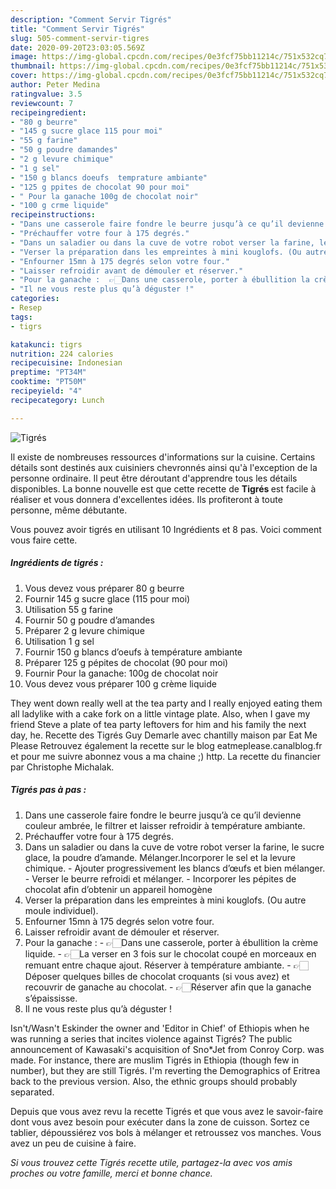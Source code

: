```yaml
---
description: "Comment Servir Tigrés"
title: "Comment Servir Tigrés"
slug: 505-comment-servir-tigres
date: 2020-09-20T23:03:05.569Z
image: https://img-global.cpcdn.com/recipes/0e3fcf75bb11214c/751x532cq70/tigres-photo-principale-de-la-recette.jpg
thumbnail: https://img-global.cpcdn.com/recipes/0e3fcf75bb11214c/751x532cq70/tigres-photo-principale-de-la-recette.jpg
cover: https://img-global.cpcdn.com/recipes/0e3fcf75bb11214c/751x532cq70/tigres-photo-principale-de-la-recette.jpg
author: Peter Medina
ratingvalue: 3.5
reviewcount: 7
recipeingredient:
- "80 g beurre"
- "145 g sucre glace 115 pour moi"
- "55 g farine"
- "50 g poudre damandes"
- "2 g levure chimique"
- "1 g sel"
- "150 g blancs doeufs  temprature ambiante"
- "125 g ppites de chocolat 90 pour moi"
- " Pour la ganache 100g de chocolat noir"
- "100 g crme liquide"
recipeinstructions:
- "Dans une casserole faire fondre le beurre jusqu’à ce qu’il devienne couleur ambrée, le filtrer et laisser refroidir à température ambiante."
- "Préchauffer votre four à 175 degrés."
- "Dans un saladier ou dans la cuve de votre robot verser la farine, le sucre glace, la poudre d’amande. Mélanger.Incorporer le sel et la levure chimique. Ajouter progressivement les blancs d’œufs et bien mélanger. Verser le beurre refroidi et mélanger. Incorporer les pépites de chocolat afin d’obtenir un appareil homogène"
- "Verser la préparation dans les empreintes à mini kouglofs. (Ou autre moule individuel)."
- "Enfourner 15mn à 175 degrés selon votre four."
- "Laisser refroidir avant de démouler et réserver."
- "Pour la ganache :  👉🏻Dans une casserole, porter à ébullition la crème liquide. 👉🏻La verser en 3 fois sur le chocolat coupé en morceaux en remuant entre chaque ajout. Réserver à température ambiante. 👉🏻Déposer quelques billes de chocolat croquants (si vous avez) et recouvrir de ganache au chocolat. 👉🏻Réserver afin que la ganache s’épaississe."
- "Il ne vous reste plus qu’à déguster !"
categories:
- Resep
tags:
- tigrs

katakunci: tigrs 
nutrition: 224 calories
recipecuisine: Indonesian
preptime: "PT34M"
cooktime: "PT50M"
recipeyield: "4"
recipecategory: Lunch

---
```



![Tigrés](https://img-global.cpcdn.com/recipes/0e3fcf75bb11214c/751x532cq70/tigres-photo-principale-de-la-recette.jpg)

Il existe de nombreuses ressources d'informations sur la cuisine. Certains détails sont destinés aux cuisiniers chevronnés ainsi qu'à l'exception de la personne ordinaire. Il peut être déroutant d'apprendre tous les détails disponibles. La bonne nouvelle est que cette recette de <strong> Tigrés </strong> est facile à réaliser et vous donnera d'excellentes idées. Ils profiteront à toute personne, même débutante.

<!--inarticleads1-->

Vous pouvez avoir tigrés en utilisant 10 Ingrédients et 8 pas. Voici comment vous faire cette.

##### Ingrédients de tigrés :

1. Vous devez vous préparer 80 g beurre
1. Fournir 145 g sucre glace (115 pour moi)
1. Utilisation 55 g farine
1. Fournir 50 g poudre d’amandes
1. Préparer 2 g levure chimique
1. Utilisation 1 g sel
1. Fournir 150 g blancs d’oeufs à température ambiante
1. Préparer 125 g pépites de chocolat (90 pour moi)
1. Fournir  Pour la ganache: 100g de chocolat noir
1. Vous devez vous préparer 100 g crème liquide


They went down really well at the tea party and I really enjoyed eating them all ladylike with a cake fork on a little vintage plate. Also, when I gave my friend Steve a plate of tea party leftovers for him and his family the next day, he. Recette des Tigrés Guy Demarle avec chantilly maison par Eat Me Please Retrouvez également la recette sur le blog eatmeplease.canalblog.fr et pour me suivre abonnez vous a ma chaine ;) http. La recette du financier par Christophe Michalak. 

<!--inarticleads2-->

##### Tigrés pas à pas :

1. Dans une casserole faire fondre le beurre jusqu’à ce qu’il devienne couleur ambrée, le filtrer et laisser refroidir à température ambiante.
1. Préchauffer votre four à 175 degrés.
1. Dans un saladier ou dans la cuve de votre robot verser la farine, le sucre glace, la poudre d’amande. Mélanger.Incorporer le sel et la levure chimique. - Ajouter progressivement les blancs d’œufs et bien mélanger. - Verser le beurre refroidi et mélanger. - Incorporer les pépites de chocolat afin d’obtenir un appareil homogène
1. Verser la préparation dans les empreintes à mini kouglofs. (Ou autre moule individuel).
1. Enfourner 15mn à 175 degrés selon votre four.
1. Laisser refroidir avant de démouler et réserver.
1. Pour la ganache :  - 👉🏻Dans une casserole, porter à ébullition la crème liquide. - 👉🏻La verser en 3 fois sur le chocolat coupé en morceaux en remuant entre chaque ajout. Réserver à température ambiante. - 👉🏻Déposer quelques billes de chocolat croquants (si vous avez) et recouvrir de ganache au chocolat. - 👉🏻Réserver afin que la ganache s’épaississe.
1. Il ne vous reste plus qu’à déguster !


Isn&#39;t/Wasn&#39;t Eskinder the owner and &#39;Editor in Chief&#39; of Ethiopis when he was running a series that incites violence against Tigrés? The public announcement of Kawasaki&#39;s acquisition of Sno*Jet from Conroy Corp. was made. For instance, there are muslim Tigrés in Ethiopia (though few in number), but they are still Tigrés. I&#39;m reverting the Demographics of Eritrea back to the previous version. Also, the ethnic groups should probably separated. 

<!--inarticleads1-->

<p>
Depuis que vous avez revu la recette Tigrés et que vous avez le savoir-faire dont vous avez besoin pour exécuter dans la zone de cuisson. Sortez ce tablier, dépoussiérez vos bols à mélanger et retroussez vos manches. Vous avez un peu de cuisine à faire.
</p>

<p>
<i>Si vous trouvez cette Tigrés recette utile, partagez-la avec vos amis proches ou votre famille, merci et bonne chance.</i>
</p>
